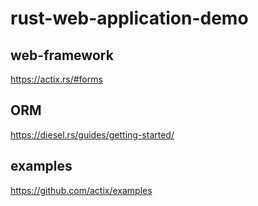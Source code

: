 # rust-web-application-demo

## web-framework
https://actix.rs/#forms

## ORM
https://diesel.rs/guides/getting-started/

## examples
https://github.com/actix/examples